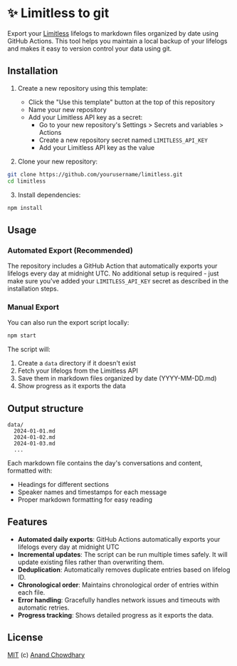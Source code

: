 # ✨ Limitless to git

Export your [Limitless](https://limitless.ai) lifelogs to markdown files organized by date using GitHub Actions. This tool helps you maintain a local backup of your lifelogs and makes it easy to version control your data using git.

## Installation

1. Create a new repository using this template:

   - Click the "Use this template" button at the top of this repository
   - Name your new repository
   - Add your Limitless API key as a secret:
     - Go to your new repository's Settings > Secrets and variables > Actions
     - Create a new repository secret named `LIMITLESS_API_KEY`
     - Add your Limitless API key as the value

2. Clone your new repository:

```bash
git clone https://github.com/yourusername/limitless.git
cd limitless
```

3. Install dependencies:

```bash
npm install
```

## Usage

### Automated Export (Recommended)

The repository includes a GitHub Action that automatically exports your lifelogs every day at midnight UTC. No additional setup is required - just make sure you've added your `LIMITLESS_API_KEY` secret as described in the installation steps.

### Manual Export

You can also run the export script locally:

```bash
npm start
```

The script will:

1. Create a `data` directory if it doesn't exist
2. Fetch your lifelogs from the Limitless API
3. Save them in markdown files organized by date (YYYY-MM-DD.md)
4. Show progress as it exports the data

## Output structure

```
data/
  2024-01-01.md
  2024-01-02.md
  2024-01-03.md
  ...
```

Each markdown file contains the day's conversations and content, formatted with:

- Headings for different sections
- Speaker names and timestamps for each message
- Proper markdown formatting for easy reading

## Features

- **Automated daily exports**: GitHub Actions automatically exports your lifelogs every day at midnight UTC
- **Incremental updates**: The script can be run multiple times safely. It will update existing files rather than overwriting them.
- **Deduplication**: Automatically removes duplicate entries based on lifelog ID.
- **Chronological order**: Maintains chronological order of entries within each file.
- **Error handling**: Gracefully handles network issues and timeouts with automatic retries.
- **Progress tracking**: Shows detailed progress as it exports the data.

## License

[MIT](./LICENSE) (c) [Anand Chowdhary](https://anandchowdhary.com)
